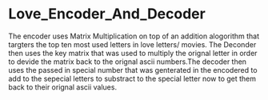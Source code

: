 # Love_Encoder_And_Decoder
The encoder uses Matrix Multiplication on top of an addition alogorithm that targters the top ten most used letters in love letters/ movies.
The Deconder then uses the key matrix that was used to multiply the orignal letter in order to devide the matrix back to the orignal ascii numbers.The decoder then uses the passed in special number that was genterated in the encodered to add to the sepecial letters to substract to the special letter now to get them back to their orignal ascii values.
